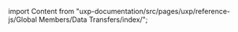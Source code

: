 
import Content from "uxp-documentation/src/pages/uxp/reference-js/Global Members/Data Transfers/index/";

<Content query="product=photoshop"/>

